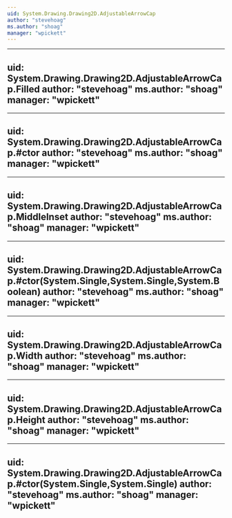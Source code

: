 ```yaml
---
uid: System.Drawing.Drawing2D.AdjustableArrowCap
author: "stevehoag"
ms.author: "shoag"
manager: "wpickett"
---
```


---
uid: System.Drawing.Drawing2D.AdjustableArrowCap.Filled
author: "stevehoag"
ms.author: "shoag"
manager: "wpickett"
---

---
uid: System.Drawing.Drawing2D.AdjustableArrowCap.#ctor
author: "stevehoag"
ms.author: "shoag"
manager: "wpickett"
---

---
uid: System.Drawing.Drawing2D.AdjustableArrowCap.MiddleInset
author: "stevehoag"
ms.author: "shoag"
manager: "wpickett"
---

---
uid: System.Drawing.Drawing2D.AdjustableArrowCap.#ctor(System.Single,System.Single,System.Boolean)
author: "stevehoag"
ms.author: "shoag"
manager: "wpickett"
---

---
uid: System.Drawing.Drawing2D.AdjustableArrowCap.Width
author: "stevehoag"
ms.author: "shoag"
manager: "wpickett"
---

---
uid: System.Drawing.Drawing2D.AdjustableArrowCap.Height
author: "stevehoag"
ms.author: "shoag"
manager: "wpickett"
---

---
uid: System.Drawing.Drawing2D.AdjustableArrowCap.#ctor(System.Single,System.Single)
author: "stevehoag"
ms.author: "shoag"
manager: "wpickett"
---
